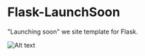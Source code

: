 Flask-LaunchSoon
================

"Launching soon" we site template for Flask.

  ![Alt text](http:///i.imgur.com/DnVGxA4.png)
